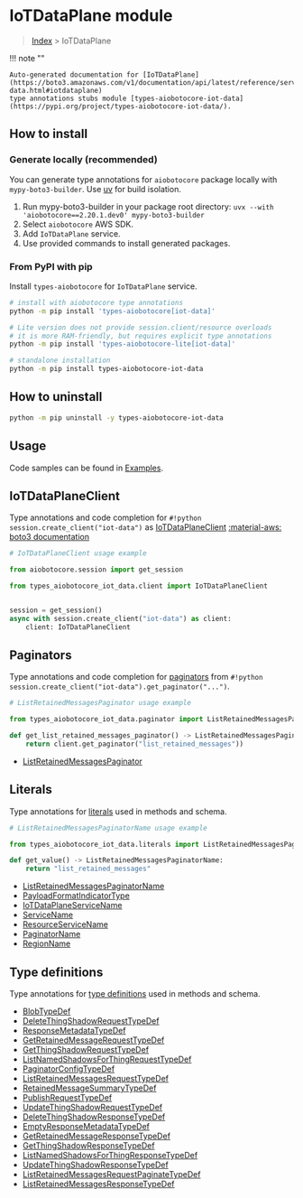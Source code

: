# IoTDataPlane module

> [Index](../README.md) > IoTDataPlane


!!! note ""

    Auto-generated documentation for [IoTDataPlane](https://boto3.amazonaws.com/v1/documentation/api/latest/reference/services/iot-data.html#iotdataplane)
    type annotations stubs module [types-aiobotocore-iot-data](https://pypi.org/project/types-aiobotocore-iot-data/).

## How to install

### Generate locally (recommended)

You can generate type annotations for `aiobotocore` package locally with `mypy-boto3-builder`.
Use [uv](https://docs.astral.sh/uv/getting-started/installation/) for build isolation.

1. Run mypy-boto3-builder in your package root directory: `uvx --with 'aiobotocore==2.20.1.dev0' mypy-boto3-builder`
1. Select `aiobotocore` AWS SDK.
1. Add `IoTDataPlane` service.
1. Use provided commands to install generated packages.



### From PyPI with pip

Install `types-aiobotocore` for `IoTDataPlane` service.

```bash
# install with aiobotocore type annotations
python -m pip install 'types-aiobotocore[iot-data]'

# Lite version does not provide session.client/resource overloads
# it is more RAM-friendly, but requires explicit type annotations
python -m pip install 'types-aiobotocore-lite[iot-data]'

# standalone installation
python -m pip install types-aiobotocore-iot-data
```



## How to uninstall

```bash
python -m pip uninstall -y types-aiobotocore-iot-data
```

## Usage

Code samples can be found in [Examples](./usage.md).

## IoTDataPlaneClient

Type annotations and code completion for  `#!python session.create_client("iot-data")` as [IoTDataPlaneClient](./client.md)
[:material-aws: boto3 documentation](https://boto3.amazonaws.com/v1/documentation/api/latest/reference/services/iot-data.html#IoTDataPlane.Client)

```python
# IoTDataPlaneClient usage example

from aiobotocore.session import get_session

from types_aiobotocore_iot_data.client import IoTDataPlaneClient


session = get_session()
async with session.create_client("iot-data") as client:
    client: IoTDataPlaneClient
```


## Paginators

Type annotations and code completion for
[paginators](./paginators.md)
from `#!python session.create_client("iot-data").get_paginator("...")`.

```python
# ListRetainedMessagesPaginator usage example

from types_aiobotocore_iot_data.paginator import ListRetainedMessagesPaginator

def get_list_retained_messages_paginator() -> ListRetainedMessagesPaginator:
    return client.get_paginator("list_retained_messages"))
```

- [ListRetainedMessagesPaginator](./paginators.md#listretainedmessagespaginator)








## Literals

Type annotations for [literals](./literals.md) used in methods and schema.

```python
# ListRetainedMessagesPaginatorName usage example

from types_aiobotocore_iot_data.literals import ListRetainedMessagesPaginatorName

def get_value() -> ListRetainedMessagesPaginatorName:
    return "list_retained_messages"
```

- [ListRetainedMessagesPaginatorName](./literals.md#listretainedmessagespaginatorname)
- [PayloadFormatIndicatorType](./literals.md#payloadformatindicatortype)
- [IoTDataPlaneServiceName](./literals.md#iotdataplaneservicename)
- [ServiceName](./literals.md#servicename)
- [ResourceServiceName](./literals.md#resourceservicename)
- [PaginatorName](./literals.md#paginatorname)
- [RegionName](./literals.md#regionname)




## Type definitions

Type annotations for [type definitions](./type_defs.md) used in methods and schema.

- [BlobTypeDef](./type_defs.md#blobtypedef)
- [DeleteThingShadowRequestTypeDef](./type_defs.md#deletethingshadowrequesttypedef)
- [ResponseMetadataTypeDef](./type_defs.md#responsemetadatatypedef)
- [GetRetainedMessageRequestTypeDef](./type_defs.md#getretainedmessagerequesttypedef)
- [GetThingShadowRequestTypeDef](./type_defs.md#getthingshadowrequesttypedef)
- [ListNamedShadowsForThingRequestTypeDef](./type_defs.md#listnamedshadowsforthingrequesttypedef)
- [PaginatorConfigTypeDef](./type_defs.md#paginatorconfigtypedef)
- [ListRetainedMessagesRequestTypeDef](./type_defs.md#listretainedmessagesrequesttypedef)
- [RetainedMessageSummaryTypeDef](./type_defs.md#retainedmessagesummarytypedef)
- [PublishRequestTypeDef](./type_defs.md#publishrequesttypedef)
- [UpdateThingShadowRequestTypeDef](./type_defs.md#updatethingshadowrequesttypedef)
- [DeleteThingShadowResponseTypeDef](./type_defs.md#deletethingshadowresponsetypedef)
- [EmptyResponseMetadataTypeDef](./type_defs.md#emptyresponsemetadatatypedef)
- [GetRetainedMessageResponseTypeDef](./type_defs.md#getretainedmessageresponsetypedef)
- [GetThingShadowResponseTypeDef](./type_defs.md#getthingshadowresponsetypedef)
- [ListNamedShadowsForThingResponseTypeDef](./type_defs.md#listnamedshadowsforthingresponsetypedef)
- [UpdateThingShadowResponseTypeDef](./type_defs.md#updatethingshadowresponsetypedef)
- [ListRetainedMessagesRequestPaginateTypeDef](./type_defs.md#listretainedmessagesrequestpaginatetypedef)
- [ListRetainedMessagesResponseTypeDef](./type_defs.md#listretainedmessagesresponsetypedef)

